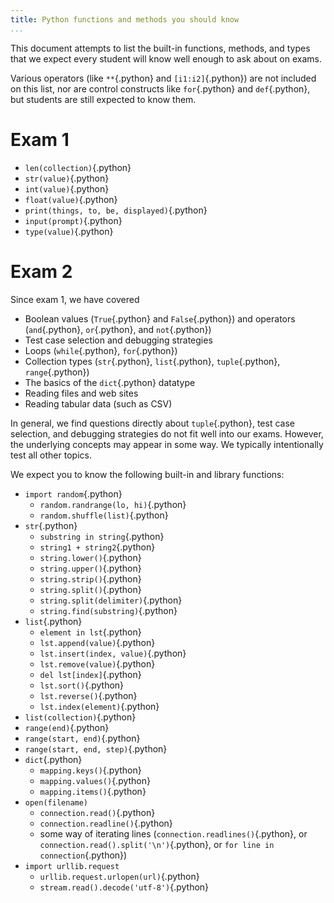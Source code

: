 ```yaml
---
title: Python functions and methods you should know
...
```


This document attempts to list the built-in functions, methods, and types that we expect every student will know well enough to ask about on exams.

Various operators (like `**`{.python} and `[i1:i2]`{.python}) are not included on this list, nor are control constructs like `for`{.python} and `def`{.python}, but students are still expected to know them.

# Exam 1

-   `len(collection)`{.python}
-   `str(value)`{.python}
-   `int(value)`{.python}
-   `float(value)`{.python}
-   `print(things, to, be, displayed)`{.python}
-   `input(prompt)`{.python}
-   `type(value)`{.python}

# Exam 2

Since exam 1, we have covered

-   Boolean values (`True`{.python} and `False`{.python}) and operators (`and`{.python}, `or`{.python},  and `not`{.python})
-   Test case selection and debugging strategies
-   Loops (`while`{.python}, `for`{.python})
-   Collection types (`str`{.python}, `list`{.python}, `tuple`{.python}, `range`{.python})
-   The basics of the `dict`{.python} datatype
-   Reading files and web sites
-   Reading tabular data (such as CSV)

In general, we find questions directly about `tuple`{.python}, test case selection, and debugging strategies do not fit well into our exams.  However, the underlying concepts may appear in some way.  We typically intentionally test all other topics.

We expect you to know the following built-in and library functions:

-   `import random`{.python}
    -   `random.randrange(lo, hi)`{.python}
    -   `random.shuffle(list)`{.python}
-   `str`{.python}
    -   `substring in string`{.python}
    -   `string1 + string2`{.python}
    -   `string.lower()`{.python}
    -   `string.upper()`{.python}
    -   `string.strip()`{.python}
    -   `string.split()`{.python}
    -   `string.split(delimiter)`{.python}
    -   `string.find(substring)`{.python}
-   `list`{.python}
    -   `element in lst`{.python}
    -   `lst.append(value)`{.python}
    -   `lst.insert(index, value)`{.python}
    -   `lst.remove(value)`{.python}
    -   `del lst[index]`{.python}
    -   `lst.sort()`{.python}
    -   `lst.reverse()`{.python}
    -   `lst.index(element)`{.python}
-   `list(collection)`{.python}
-   `range(end)`{.python}
-   `range(start, end)`{.python}
-   `range(start, end, step)`{.python}
-   `dict`{.python}
    -   `mapping.keys()`{.python}
    -   `mapping.values()`{.python}
    -   `mapping.items()`{.python}
-   `open(filename)`
    -   `connection.read()`{.python}
    -   `connection.readline()`{.python}
    -   some way of iterating lines (`connection.readlines()`{.python}, or `connection.read().split('\n')`{.python}, or `for line in connection`{.python})
-   `import urllib.request`
    -   `urllib.request.urlopen(url)`{.python}
    -   `stream.read().decode('utf-8')`{.python}

